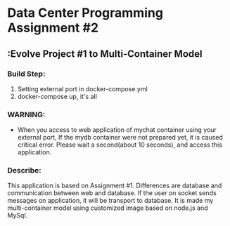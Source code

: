 # Data Center Programming Assignment #2

## :Evolve Project #1 to Multi-Container Model

### Build Step:

1. Setting external port in docker-compose.yml
2. docker-compose up, it's all

### WARNING:

- When you access to web application of mychat container using your external port, If the mydb container were not prepared yet, it is caused critical error. Please wait a second(about 10 seconds), and access this application.

### Describe:

This application is based on Assignment #1. Differences are database and communication between web and database. If the user on socket sends messages on application, it will be transport to database. It is made my multi-container model using customized image based on node.js and MySql.